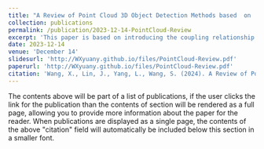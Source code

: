```yaml
---
title: "A Review of Point Cloud 3D Object Detection Methods based  on  Deep  Learning"
collection: publications
permalink: /publication/2023-12-14-PointCloud-Review
excerpt: 'This paper is based on introducing the coupling relationship between deep learning and three-dimensional point clouds, this paper reviews the three characteristics and research problems of point clouds, randomness, sparsity, and unstructuredness, and discusses three-dimensional point cloud target detection based on deep neural networks, including point cloud detection techniques following graph convolution, detection techniques following the original point cloud, and detection algorithms based on fusion processing of graph convolution and the original point cloud. Focusing on future research direction and development, the field of point cloud analysis is currently undergoing further development through the application of deep learning techniques.'
date: 2023-12-14
venue: 'December 14'
slidesurl: 'http://WXyuany.github.io/files/PointCloud-Review.pdf'
paperurl: 'http://WXyuany.github.io/files/PointCloud-Review.pdf'
citation: 'Wang, X., Lin, J., Yang, L., Wang, S. (2024). A Review of Point Cloud 3D Object Detection Methods Based on Deep Learning. In: Zhang, M., Xu, B., Hu, F., Lin, J., Song, X., Lu, Z. (eds) Computer Applications. CCF NCCA 2023. Communications in Computer and Information Science, vol 1959. Springer, Singapore. https://doi.org/10.1007/978-981-99-8764-1_3'
---
```


The contents above will be part of a list of publications, if the user clicks the link for the publication than the contents of section will be rendered as a full page, allowing you to provide more information about the paper for the reader. When publications are displayed as a single page, the contents of the above "citation" field will automatically be included below this section in a smaller font.
